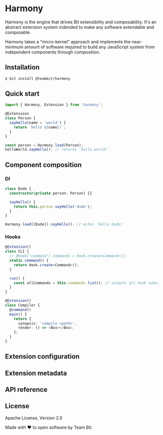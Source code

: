 # Harmony

Harmony is the engine that drives Bit extensibility and composability.
It's an abstract extension system indended to make any software extendable and composable.

Harmony takes a "micro-kernel" approach and implements the near-minimum amount of software required to build any JavaScript system from independent components through composition.

## Installation

```bash
$ bit install @teambit/harmony
```

## Quick start

```ts
import { Harmony, Extension } from 'harmony';

@Extensioin
class Person {
  sayHello(name = 'world') {
    return `hello ${name}!`;
  }
}

const person = Harmony.load(Person);
helloWorld.sayHello(); // returns 'hello world!'
```

## Component composition

### DI

```ts
class Dude {
  constructor(private person: Person) {}

  sayHello() {
    return this.person.sayHello('dude');
  }
}

Harmony.load([Dude]).sayHello(); // echos 'hello dude!'
```

### Hooks

```ts
@Extension()
class CLI {
  // @hook('command') commands = Hook.create<Command>();
  static command() {
    return Hook.create<Command>();
  }

  run() {
    const allCommands = this.commands.list(); // outputs all hook subscribers
  }
}

@Extension()
class Compiler {
  @command()
  main() {
    return {
      synopsis: 'compile <path>',
      render: () => <Box></Box>,
    };
  }
}
```

## Extension configuration

## Extension metadata

## API reference

## License

Apache License, Version 2.0

Made with ❤ to open software by Team Bit.
